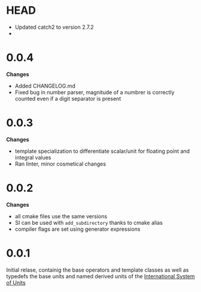 # HEAD

* Updated catch2 to version 2.7.2
* 

# 0.0.4 

**Changes**

* Added CHANGELOG.md
* Fixed bug in number parser, magnitude of a numbrer is correctly counted even if a digit separator is present

# 0.0.3

**Changes**

* template specialization to differentiate scalar/unit for floating point and integral values
* Ran linter, minor cosmetical changes

# 0.0.2

**Changes**

* all cmake files use the same versions
* SI can be used with `add_subdirectory` thanks to cmake alias
* compiler flags are set using generator expressions

# 0.0.1

Initial relase, containig the base operators and template classes as well as typedefs the base units and named derived units of the  [International System of Units](https://en.wikipedia.org/wiki/International_System_of_Units)